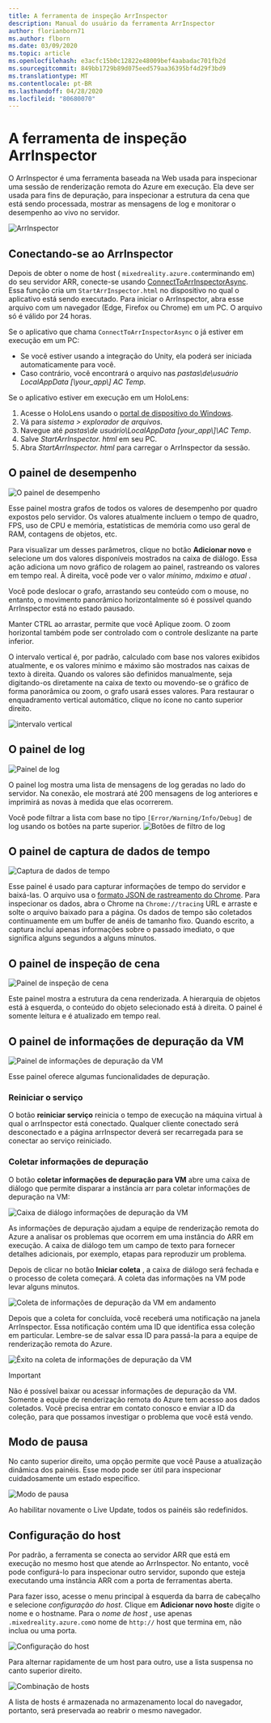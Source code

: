 ```yaml
---
title: A ferramenta de inspeção ArrInspector
description: Manual do usuário da ferramenta ArrInspector
author: florianborn71
ms.author: flborn
ms.date: 03/09/2020
ms.topic: article
ms.openlocfilehash: e3acfc15b0c12822e48009bef4aabadac701fb2d
ms.sourcegitcommit: 849bb1729b89d075eed579aa36395bf4d29f3bd9
ms.translationtype: MT
ms.contentlocale: pt-BR
ms.lasthandoff: 04/28/2020
ms.locfileid: "80680070"
---
```

# <a name="the-arrinspector-inspection-tool"></a>A ferramenta de inspeção ArrInspector

O ArrInspector é uma ferramenta baseada na Web usada para inspecionar uma sessão de renderização remota do Azure em execução. Ela deve ser usada para fins de depuração, para inspecionar a estrutura da cena que está sendo processada, mostrar as mensagens de log e monitorar o desempenho ao vivo no servidor.

![ArrInspector](./media/arr-inspector.png)

## <a name="connecting-to-the-arrinspector"></a>Conectando-se ao ArrInspector

Depois de obter o nome de host ( `mixedreality.azure.com`terminando em) do seu servidor ARR, conecte-se usando [ConnectToArrInspectorAsync](../../how-tos/frontend-apis.md#connect-to-arr-inspector). Essa função cria um `StartArrInspector.html` no dispositivo no qual o aplicativo está sendo executado. Para iniciar o ArrInspector, abra esse arquivo com um navegador (Edge, Firefox ou Chrome) em um PC. O arquivo só é válido por 24 horas.

Se o aplicativo que chama `ConnectToArrInspectorAsync` o já estiver em execução em um PC:

* Se você estiver usando a integração do Unity, ela poderá ser iniciada automaticamente para você.
* Caso contrário, você encontrará o arquivo nas *pastas\\de\\usuário LocalAppData [\\your_app\\] AC Temp*.

Se o aplicativo estiver em execução em um HoloLens:

1. Acesse o HoloLens usando o [portal de dispositivo do Windows](https://docs.microsoft.com/windows/mixed-reality/using-the-windows-device-portal).
1. Vá para *sistema > explorador de arquivos*.
1. Navegue até *pastas\\de usuário\\LocalAppData [your_app\\]\\AC Temp*.
1. Salve *StartArrInspector. html* em seu PC.
1. Abra *StartArrInspector. html* para carregar o ArrInspector da sessão.

## <a name="the-performance-panel"></a>O painel de desempenho

![O painel de desempenho](./media/performance-panel.png)

Esse painel mostra grafos de todos os valores de desempenho por quadro expostos pelo servidor. Os valores atualmente incluem o tempo de quadro, FPS, uso de CPU e memória, estatísticas de memória como uso geral de RAM, contagens de objetos, etc.

Para visualizar um desses parâmetros, clique no botão **Adicionar novo** e selecione um dos valores disponíveis mostrados na caixa de diálogo. Essa ação adiciona um novo gráfico de rolagem ao painel, rastreando os valores em tempo real. À direita, você pode ver o valor *mínimo*, *máximo* e *atual* .

Você pode deslocar o grafo, arrastando seu conteúdo com o mouse, no entanto, o movimento panorâmico horizontalmente só é possível quando ArrInspector está no estado pausado.

Manter CTRL ao arrastar, permite que você Aplique zoom. O zoom horizontal também pode ser controlado com o controle deslizante na parte inferior.

O intervalo vertical é, por padrão, calculado com base nos valores exibidos atualmente, e os valores mínimo e máximo são mostrados nas caixas de texto à direita. Quando os valores são definidos manualmente, seja digitando-os diretamente na caixa de texto ou movendo-se o gráfico de forma panorâmica ou zoom, o grafo usará esses valores. Para restaurar o enquadramento vertical automático, clique no ícone no canto superior direito.

![intervalo vertical](./media/vertical-range.png)

## <a name="the-log-panel"></a>O painel de log

![Painel de log](./media/log-panel.png)

O painel log mostra uma lista de mensagens de log geradas no lado do servidor. Na conexão, ele mostrará até 200 mensagens de log anteriores e imprimirá as novas à medida que elas ocorrerem.

Você pode filtrar a lista com base no tipo `[Error/Warning/Info/Debug]` de log usando os botões na parte superior.
![Botões de filtro de log](./media/log-filter.png)

## <a name="the-timing-data-capture-panel"></a>O painel de captura de dados de tempo

![Captura de dados de tempo](./media/timing-data-capture.png)

Esse painel é usado para capturar informações de tempo do servidor e baixá-las. O arquivo usa o [formato JSON de rastreamento do Chrome](https://docs.google.com/document/d/1CvAClvFfyA5R-PhYUmn5OOQtYMH4h6I0nSsKchNAySU/edit). Para inspecionar os dados, abra o Chrome na `Chrome://tracing` URL e arraste e solte o arquivo baixado para a página. Os dados de tempo são coletados continuamente em um buffer de anéis de tamanho fixo. Quando escrito, a captura inclui apenas informações sobre o passado imediato, o que significa alguns segundos a alguns minutos.

## <a name="the-scene-inspection-panel"></a>O painel de inspeção de cena

![Painel de inspeção de cena](./media/scene-inspection-panel.png)

Este painel mostra a estrutura da cena renderizada. A hierarquia de objetos está à esquerda, o conteúdo do objeto selecionado está à direita. O painel é somente leitura e é atualizado em tempo real.

## <a name="the-vm-debug-information-panel"></a>O painel de informações de depuração da VM

![Painel de informações de depuração da VM](./media/state-debugger-panel.png)

Esse painel oferece algumas funcionalidades de depuração.

### <a name="restart-service"></a>Reiniciar o serviço

O botão **reiniciar serviço** reinicia o tempo de execução na máquina virtual à qual o arrInspector está conectado. Qualquer cliente conectado será desconectado e a página arrInspector deverá ser recarregada para se conectar ao serviço reiniciado.

### <a name="collect-debug-information"></a>Coletar informações de depuração

O botão **coletar informações de depuração para VM** abre uma caixa de diálogo que permite disparar a instância arr para coletar informações de depuração na VM:

![Caixa de diálogo informações de depuração da VM](./media/state-debugger-dialog.png)

As informações de depuração ajudam a equipe de renderização remota do Azure a analisar os problemas que ocorrem em uma instância do ARR em execução. A caixa de diálogo tem um campo de texto para fornecer detalhes adicionais, por exemplo, etapas para reproduzir um problema.

Depois de clicar no botão **Iniciar coleta** , a caixa de diálogo será fechada e o processo de coleta começará. A coleta das informações na VM pode levar alguns minutos.

![Coleta de informações de depuração da VM em andamento](./media/state-debugger-panel-in-progress.png)

Depois que a coleta for concluída, você receberá uma notificação na janela ArrInspector. Essa notificação contém uma ID que identifica essa coleção em particular. Lembre-se de salvar essa ID para passá-la para a equipe de renderização remota do Azure.

![Êxito na coleta de informações de depuração da VM](./media/state-debugger-snackbar-success.png)

> [!IMPORTANT]
> Não é possível baixar ou acessar informações de depuração da VM. Somente a equipe de renderização remota do Azure tem acesso aos dados coletados. Você precisa entrar em contato conosco e enviar a ID da coleção, para que possamos investigar o problema que você está vendo.

## <a name="pause-mode"></a>Modo de pausa

No canto superior direito, uma opção permite que você Pause a atualização dinâmica dos painéis. Esse modo pode ser útil para inspecionar cuidadosamente um estado específico.

![Modo de pausa](./media/pause-mode.png)

Ao habilitar novamente o Live Update, todos os painéis são redefinidos.

## <a name="host-configuration"></a>Configuração do host

Por padrão, a ferramenta se conecta ao servidor ARR que está em execução no mesmo host que atende ao ArrInspector. No entanto, você pode configurá-lo para inspecionar outro servidor, supondo que esteja executando uma instância ARR com a porta de ferramentas aberta.

Para fazer isso, acesse o menu principal à esquerda da barra de cabeçalho e selecione *configuração do host*. Clique em **Adicionar novo host**e digite o nome e o hostname. Para o *nome de host* , use apenas `.mixedreality.azure.com`o nome de `http://` host que termina em, não inclua ou uma porta.

![Configuração do host](./media/host-configuration.png)

Para alternar rapidamente de um host para outro, use a lista suspensa no canto superior direito.

![Combinação de hosts](./media/host-switch-combo.png)

A lista de hosts é armazenada no armazenamento local do navegador, portanto, será preservada ao reabrir o mesmo navegador.
